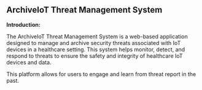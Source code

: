 <h2>ArchiveIoT Threat Management System </h2>
<b>Introduction:</b>
<p>
The ArchiveIoT Threat Management System is a web-based application designed to manage and archive security threats associated with IoT devices in a healthcare setting. This system helps monitor, detect, and respond to threats to ensure the safety and integrity of healthcare IoT devices and data.
</p>
<p>This platform allows for users to engage and learn from threat report in the past.</p>
